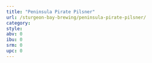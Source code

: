 ```yaml
---
title: "Peninsula Pirate Pilsner"
url: /sturgeon-bay-brewing/peninsula-pirate-pilsner/
category: 
style: 
abv: 0
ibu: 0
srm: 0
upc: 0
---
```


